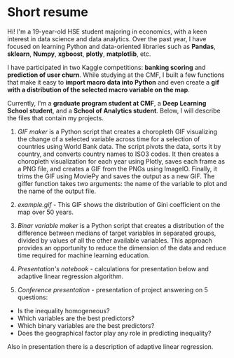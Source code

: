 # Short resume

Hi! I'm a 19-year-old HSE student majoring in economics, with a keen interest in data science and data analytics. Over the past year, I have focused on learning Python and data-oriented libraries such as **Pandas**, **sklearn**, **Numpy**, **xgboost**, **plotly**, **matplotlib**, etc. 

I have participated in two Kaggle competitions: **banking scoring** and **prediction of user churn**. While studying at the CMF, I built a few functions that make it easy to **import macro data into Python** and even create a **gif with a distribution of the selected macro variable on the map**. 

Currently, I'm a **graduate program student at CMF**, a **Deep Learning School student**, and a **School of Analytics student**. Below, I will describe the files that contain my projects.


1. *GIF maker* is a Python script that creates a choropleth GIF visualizing the change of a selected variable across time for a selection of countries using World Bank data. The script pivots the data, sorts it by country, and converts country names to ISO3 codes. It then creates a choropleth visualization for each year using Plotly, saves each frame as a PNG file, and creates a GIF from the PNGs using ImageIO. Finally, it trims the GIF using MoviePy and saves the output as a new GIF. The giffer function takes two arguments: the name of the variable to plot and the name of the output file.

2. *example.gif* - This GIF shows the distribution of Gini coefficient on the map over 50 years.

3. *Binar variable maker* is a Python script that creates a distribution of the difference between medians of target variables in separated groups, divided by values of all the other available variables. This approach provides an opportunity to reduce the dimension of the data and reduce time required for machine learning education.

4. *Presentation's notebook* - calculations for presentation below and adaptive linear regression algorithm.
5. *Conference presentation* - presentation of project answering on 5 questions: 
- Is the inequality homogeneous? 
- Which variables are the best predictors?
-  Which binary variables are the best predictors? 
- Does the geographical factor play any role in predicting inequality?

Also in presentation there is a description of adaptive linear regression.
